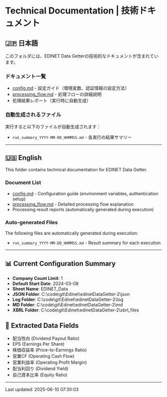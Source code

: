 # Technical Documentation | 技術ドキュメント

## 🇯🇵 日本語

このフォルダには、EDINET Data Getterの技術的なドキュメントが含まれています。

### ドキュメント一覧
- [config.md](config.md) - 設定ガイド（環境変数、認証情報の設定方法）
- [processing_flow.md](processing_flow.md) - 処理フローの詳細説明
- 処理結果レポート（実行時に自動生成）

### 自動生成されるファイル
実行すると以下のファイルが自動生成されます：
- `run_summary_YYYY-MM-DD_HHMMSS.md` - 各実行の結果サマリー

---

## 🇺🇸 English

This folder contains technical documentation for EDINET Data Getter.

### Document List
- [config.md](config.md) - Configuration guide (environment variables, authentication setup)
- [processing_flow.md](processing_flow.md) - Detailed processing flow explanation
- Processing result reports (automatically generated during execution)

### Auto-generated Files
The following files are automatically generated during execution:
- `run_summary_YYYY-MM-DD_HHMMSS.md` - Result summary for each execution

---

## 📊 Current Configuration Summary

- **Company Count Limit**: 1
- **Default Start Date**: 2024-03-08
- **Sheet Name**: EDINET_Data
- **JSON Folder**: C:\code\git\Edinet\edinetDataGetter-2\json
- **Log Folder**: C:\code\git\Edinet\edinetDataGetter-2\log
- **MD Folder**: C:\code\git\Edinet\edinetDataGetter-2\md
- **XBRL Folder**: C:\code\git\Edinet\edinetDataGetter-2\xbrl_files

## 💾 Extracted Data Fields
- 配当性向 (Dividend Payout Ratio)
- EPS (Earnings Per Share)
- 株価収益率 (Price-to-Earnings Ratio)
- 営業CF (Operating Cash Flow)
- 営業利益率 (Operating Profit Margin)
- 配当利回り (Dividend Yield)
- 自己資本比率 (Equity Ratio)

---
Last updated: 2025-06-10 07:30:03
